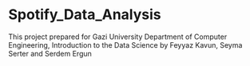 # Spotify_Data_Analysis
This project prepared for Gazi University Department of Computer Engineering, Introduction to the Data Science by Feyyaz Kavun, Seyma Serter and Serdem Ergun
